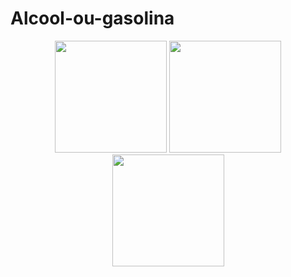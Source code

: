 # Alcool-ou-gasolina

<div align="center">
<img src="https://github.com/nicolas-tavares/alcool-ou-gasolina/assets/138027100/b9fb1019-6093-4307-879a-26a865fcfa83" width="179px" /> 
<img src="https://github.com/nicolas-tavares/alcool-ou-gasolina/assets/138027100/bc26f0df-523b-4d5d-a7b6-60f083b60291" width="179px" /> 
<img src="https://github.com/nicolas-tavares/alcool-ou-gasolina/assets/138027100/a8dc9862-54bd-4239-8596-2615d845d5a3" width="179px" /> 
</div> 
